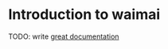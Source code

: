 # Introduction to waimai

TODO: write [great documentation](http://jacobian.org/writing/what-to-write/)
